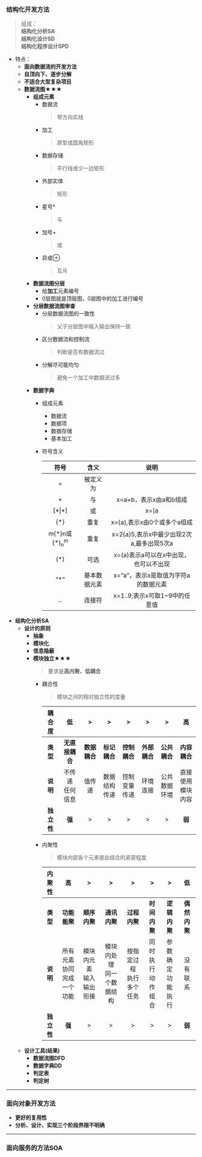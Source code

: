 
### 结构化开发方法
  > 组成：<br>**结构化分析SA**<br>**结构化设计SD**<br>**结构化程序设计SPD**
  + 特点：
    + **面向数据流的开发方法**
    + **自顶向下、逐步分解**
    + **不适合大型复杂项目**
    + **数据流图★★★**
      + **组成元素**
        + 数据流
          > 带方向实线
        + 加工
          > 原型或圆角矩形
        + 数据存储
          > 平行线或少一边矩形
        + 外部实体
          > 矩形
        + 星号*
          > 与
        + 加号+
          > 或
        + 异或⊕
          > 互斥
      + **数据流图分层**
        + 给**加工**元素编号
        + 0层图就是顶层图，0层图中的加工进行编号
      + **分层数据流图审查**
        + 分层数据流图的一致性
          > 父子分层图中输入输出保持一致
        + 区分数据流和控制流
          > 判断是否有数据流过
        + 分解尽可能均匀
          > 避免一个加工中数据流过多
      + **数据字典**
        + 组成元素
          + 数据流
          + 数据项
          + 数据存储
          + 基本加工
        + 符号含义
          
          |符号|含义|说明|
          |:--:|:--:|:--:|
          |=|被定义为||
          |+|与|x=a+b，表示x由a和b组成|
          |[\*\|\*]|或|x=[a|b],表示x由a或b组成|
          |{\*}|重复|x={a},表示x由0个或多个a组成|
          |m{\*}n或{\*}<sub>n</sub><sup>m</sup>|重复|x=2{a}5,表示x中最少出现2次a,最多出现5次a|
          |(\*)|可选|x=(a)表示a可以在x中出现，也可以不出现|
          |“\*”|基本数据元素|x=“a”，表示x是取值为字符a的数据元素|
          |..|连接符|x=1..9,表示x可取1~9中的任意值|
  + **结构化分析SA**
    + **设计的原则**
      + **抽象**
      + **模块化**
      + **信息隐蔽**
      + **模块独立★★★**
        > 要求是**高内聚、低耦合**
        + 耦合性
          > 模块之间的相对独立性的度量

          |耦合度|低|>|>|>|>|>|高|
          |:--:|:--:|:--:|:--:|:--:|:--:|:--:|:--:|
          |**类型**|**无直接耦合**|**数据耦合**|**标记耦合**|**控制耦合**|**外部耦合**|**公共耦合**|**内容耦合**|
          |**说明**|不传递<br>任何信息|值传递|数据结构<br>传递|控制变量<br>传递|环境连接|公共数据<br>环境|直接使用<br>模块内容|
          |**独立性**|**强**|>|>|>|>|>|**弱**|
        + 内聚性
          > 模块内部各个元素彼此结合的紧密程度

          |内聚性|高|>|>|>|>|>|低|
          |:--:|:--:|:--:|:--:|:--:|:--:|:--:|:--:|
          |**类型**|**功能能聚**|**顺序内聚**|**通讯内聚**|**过程内聚**|**时间内聚**|**逻辑内聚**|**偶然内聚**|
          |**说明**|所有元素协同<br>完成一个功能|模块内元素<br>输入输出衔接|模块内处理<br>同一个数据结构|按指定过程<br>执行多个任务|同时执行<br>动作组合|参数确定<br>功能执行|没有联系|
          |**独立性**|**强**|>|>|>|>|>|**弱**|   
    + **设计工具(结果)**
      + **数据流图DFD**
      + **数据字典DD**
      + **判定表**
      + **判定树**
---
### 面向对象开发方法
  + **更好的复用性**
  + **分析、设计、实现三个阶段界限不明确**
---
### 面向服务的方法SOA
